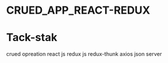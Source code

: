 # CRUED_APP_REACT-REDUX
# Tack-stak
 crued opreation 
 react js
 redux js
 redux-thunk
 axios
 json server

